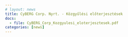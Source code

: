 ```yaml
---
# layout: news
title: CyBERG Corp. Nyrt. - Közgyűlési előterjesztések
docs:
  - file: CyBERG_Corp_Kozgyulesi_eloterjesztesek.pdf
categories: [news]
---
```

